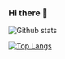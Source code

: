 ### Hi there 👋

<!--
**sadmaaan/sadmaaan** is a ✨ _special_ ✨ repository because its `README.md` (this file) appears on your GitHub profile.

Here are some ideas to get you started:

- 🔭 I’m currently working on ...
- 🌱 I’m currently learning ...
- 👯 I’m looking to collaborate on ...
- 🤔 I’m looking for help with ...
- 💬 Ask me about ...
- 📫 How to reach me: ...
- 😄 Pronouns: ...
- ⚡ Fun fact: ...
-->


<!-- Github Stats -->
![Github stats](https://github-readme-stats.vercel.app/api?username=sadmaaan&show_icons=true&hide_border=true)



<!-- Top Language -->
[![Top Langs](https://github-readme-stats.vercel.app/api/top-langs/?username=sadmaaan)](https://github.com/sadmaaan/github-readme-stats)
